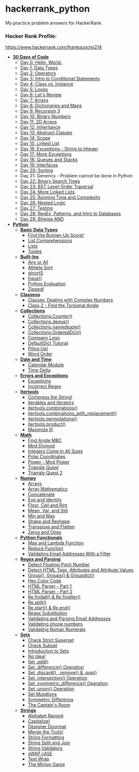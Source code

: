# hackerrank_python

My practice problem answers for HackerRank.

### Hacker Rank Profile:

https://www.hackerrank.com/frankquocho214

- **[30 Days of Code](30-Days-of-Code)**
  * [Day 0: Hello, World.](30-Days-of-Code/day-0-hello-world)
  * [Day 1: Data Types](30-Days-of-Code/day-1-data-types)
  * [Day 2: Operators](30-Days-of-Code/day-2-operators)
  * [Day 3: Intro to Conditional Statements](30-Days-of-Code/day-3-intro-to-conditional-statements)
  * [Day 4: Class vs. Instance](30-Days-of-Code/day-4-class-vs-instance)
  * [Day 5: Loops](30-Days-of-Code/day-5-loops)
  * [Day 6: Let's Review](30-Days-of-Code/day-6-lets-review)
  * [Day 7: Arrays](30-Days-of-Code/day-7-arrays)
  * [Day 8: Dictionaries and Maps](30-Days-of-Code/day-8-dictionaries-and-maps)
  * [Day 9: Recursion 3](30-Days-of-Code/day-9-recursion-3)
  * [Day 10: Binary Numbers](30-Days-of-Code/day-10-binary-numbers)
  * [Day 11: 2D Arrays](30-Days-of-Code/day-11-2d-arrays)
  * [Day 12: Inheritance](30-Days-of-Code/day-12-inheritance)
  * [Day 13: Abstract Classes](30-Days-of-Code/day-13-abstract-classes)
  * [Day 14: Scope](30-Days-of-Code/day-14-scope)
  * [Day 15: Linked List](30-Days-of-Code/day-15-linked-list)
  * [Day 16: Exceptions - String to Integer](30-Days-of-Code/day-16-exceptions-string-to-integer)
  * [Day 17: More Exceptions](30-Days-of-Code/day-17-more-exceptions)
  * [Day 18: Queues and Stacks](30-Days-of-Code/day-18-queues-and-stacks)
  * [Day 19: Interfaces](30-Days-of-Code/day-19-interfaces)
  * [Day 20: Sorting](30-Days-of-Code/day-20-sorting)
  * Day 21: Generics - Problem cannot be done in Python
  * [Day 22: Binary Search Trees](30-Days-of-Code/day-22-binary-search-trees)
  * [Day 23: BST Level-Order Traversal](30-Days-of-Code/day-23-bst-level-order-traversal)
  * [Day 24: More Linked Lists](30-Days-of-Code/day-24-more-linked-lists)
  * [Day 25: Running Time and Complexity](30-Days-of-Code/day-25-running-time-and-complexity)
  * [Day 26: Nested Logic](30-Days-of-Code/day-26-nested-logic)
  * [Day 27: Testing](30-Days-of-Code/day-27-testing) 
  * [Day 28: RegEx, Patterns, and Intro to Databases](30-Days-of-Code/day-28-regex-patterns-and-intro-to-databases)                                                    
  * [Day 29: Bitwise AND](30-Days-of-Code/day-29-bitwise-and)
- **[Python](python)**
  - **[Basic Data Types](python/basic-data-types)**
      * [Find the Runner-Up Score!](python/basic-data-types/find-the-runner-up-score)
      * [List Comprehensions](python/basic-data-types/list-comprehensions)
      * [Lists](python/basic-data-types/lists)
      * [Tuples](python/basic-data-types/tuples)
  - **[Built-Ins](python/built-ins)**
      * [Any or All](python/built-ins/any-or-all)
      * [Athlete Sort](python/built-ins/athlete-sort)
      * [ginortS](python/built-ins/ginortS)
      * [Input()](python/built-ins/input)
      * [Python Evaluation](python/built-ins/python-evaluation)
      * [Zipped!](python/built-ins/zipped)
  - **[Classess](python/classes)**
      * [Classes: Dealing with Complex Numbers](python/classes/dealing-with-complex-numbers)
      * [Class 2 - Find the Torsional Angle](python/classes/find-the-torsional-angle)
  - **[Collections](python/collections)**
      * [Collections.Counter()](python/collections/counter)
      * [Collections.deque()](python/collections/deque)
      * [Collections.namedtuple()](python/collections/namedtuple)
      * [Collections.OrderedDict()](python/collections/ordereddict)
      * [Company Logo](python/collections/company-logo)
      * [DefaultDict Tutorial](python/collections/defaultdict)
      * [Piling Up!](python/collections/piling-up)
      * [Word Order](python/collections/word-order)
  - **[Date and Time](python/day-time)**
      * [Calendar Module](python/day-time/calendar-module)
      * [Time Delta](python/day-time/time-delta)
  - **[Errors and Exceptions](python/errors-and-exceptions)**
      * [Exceptions](python/errors-and-exceptions/exceptions)
      * [Incorrect Regex](python/errors-and-exceptions/incorrect-regex)
  - **[Itertools](python/itertools)**
      * [Compress the String!](python/itertools/compress-the-string)
      * [Iterables and Iterators](python/itertools/iterables-and-iterators)
      * [itertools.combinations()](python/itertools/combinations)
      * [itertools.combinations_with_replacement()](python/itertools/combinations/with-replacement)
      * [itertools.permutations()](python/itertools/permutations)
      * [itertools.product()](python/itertools/product)
      * [Maximize It!](python/itertools/maximize-it)
  - **[Math](python/math)**
      * [Find Angle MBC](python/math/find-angle-mbc)
      * [Mod Divmod](python/math/mod-divmod)
      * [Integers Come In All Sizes](python/math/integers-come-in-all-sizes)
      * [Polar Coordinates](python/math/polar-coordinates)
      * [Power - Mod Power](python/math/power-mod-power)
      * [Triangle Quest](python/math/triangle-quest)
      * [Triangle Quest 2](python/math/triangle-quest-2)
  - **[Numpy](python/numpy)**
      * [Arrays](python/numpy/arrays)
      * [Array Mathematics](python/numpy/array-mathematics)
      * [Concatenate](python/numpy/concatenate)
      * [Eye and Identity](python/numpy/eye-and-identity)
      * [Floor, Ceil and Rint](python/numpy/floor-ceil-and-rint)
      * [Mean, Var, and Std](python/numpy/mean-var-and-std)
      * [Min and Max](python/numpy/min-and-max)
      * [Shape and Reshape](python/numpy/shape-and-reshape)
      * [Transpose and Flatten](python/numpy/transpose-and-flatten)
      * [Zeros and Ones](python/numpy/zeros-and-ones)
  - **[Python Functionals](python/functionals)**
      * [Map and Lambda Function](python/functionals/map-and-lambda-function)
      * [Reduce Function](python/functionals/reduce-function)
      * [Validating Email Addresses With a Filter](python/functionals/validating-email-addresses-with-a-filter)
  - **[Regex and Parsing](python/regex-and-parsing)**
      * [Detect Floating Point Number](python/regex-and-parsing/detect-floating-point-number)
      * [Detect HTML Tags, Attributes and Attribute Values](python/regex-and-parsing/detect-html-tags-attributes-and-attribute-values)
      * [Group(), Groups() & Groupdict()](python/regex-and-parsing/group-groups-groupdict)
      * [Hex Color Code](python/regex-and-parsing/hex-color-code)
      * [HTML Parser - Part 1](python/regex-and-parsing/html-parser-part-1)
      * [HTML Parser - Part 2](python/regex-and-parsing/html-parser-part-2)
      * [Re.findall() & Re.finditer()](python/regex-and-parsing/re.findall-&-re.finditer)
      * [Re.split()](python/regex-and-parsing/re.split)
      * [Re.start() & Re.end()](python/regex-and-parsing/re.start-&-re.end)
      * [Regex Substitution](python/regex-and-parsing/regex-substitution)
      * [Validating and Parsing Email Addresses](python/regex-and-parsing/validating-and-parsing-email-addresses)
      * [Validating phone numbers](python/regex-and-parsing/validating-phone-numbers)
      * [Validating Roman Numerals](python/regex-and-parsing/validating-roman-numerals)
  - **[Sets](python/sets)**
      * [Check Strict Superset](python/sets/check-strict-superset)
      * [Check Subset](python/sets/check-subset)
      * [Introduction to Sets](python/sets/introduction-to-sets)
      * [No Idea!](python/sets/no-idea)
      * [Set .add()](python/sets/add)
      * [Set .difference() Operation](python/sets/difference-operation)
      * [Set .discard(), .remove() & .pop()](python/sets/discard-remove-pop)
      * [Set .intersection() Operation](python/sets/intersection-operation)
      * [Set .symmetric_difference() Operation](python/sets/symmetric-difference-operation)
      * [Set .union() Operation](python/sets/union-operation)
      * [Set Mutations](python/sets/mutations)
      * [Symmetric Difference](python/sets/symmetric-difference)
      * [The Captain's Room](python/sets/the-captains-room)
   - **[Strings](python/strings)**
      * [Alphabet Rangoli](python/strings/alphabet-rangoli)
      * [Capitalize!](python/strings/capitalize)
      * [Designer Doormat](python/strings/designer-doormat)
      * [Merge the Tools!](python/strings/merge-the-tools)
      * [String Formatting](python/strings/string-formatting)
      * [String Split and Join](python/strings/string-split-and-join)
      * [String Validators](python/strings/string-validators)
      * [sWAP cASE](python/strings/swap-case)
      * [Text Wrap](python/strings/text-wrap)
      * [The Minion Game](python/strings/the-minion-game)
